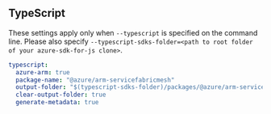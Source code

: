## TypeScript

These settings apply only when `--typescript` is specified on the command line.
Please also specify `--typescript-sdks-folder=<path to root folder of your azure-sdk-for-js clone>`.

``` yaml $(typescript)
typescript:
  azure-arm: true
  package-name: "@azure/arm-servicefabricmesh"
  output-folder: "$(typescript-sdks-folder)/packages/@azure/arm-servicefabricmesh"
  clear-output-folder: true
  generate-metadata: true
```
